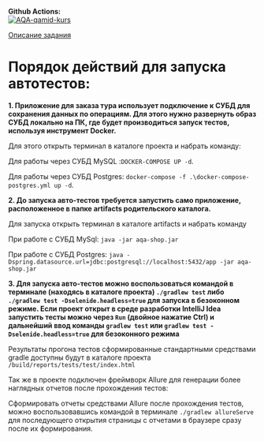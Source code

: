 **Github Actions:**  
[![AQA-qamid-kurs](https://github.com/shade1471/aqa-qamid-kurs/actions/workflows/gradle.yml/badge.svg)](https://github.com/shade1471/aqa-qamid-kurs/actions/workflows/gradle.yml)

[Описание задания](https://github.com/shade1471/aqa-qamid-kurs/blob/master/Work's%20Description.md)

# Порядок действий для запуска автотестов:

**1. Приложение для заказа тура использует подключение к СУБД для сохранения данных по операциям. Для этого нужно развернуть образ СУБД локально на ПК, где будет производиться запуск тестов, используя инструмент Docker.**

Для этого открыть терминал в каталоге проекта и набрать команду:

Для работы через СУБД MySQL :```DOCKER-COMPOSE UP -d```.

Для работы через СУБД Postgres: ```docker-compose -f .\docker-compose-postgres.yml up -d```.

**2. До запуска авто-тестов требуется запустить само приложение, расположенное в папке artifacts родительского каталога.**

Для запуска открыть терминал в каталоге artifacts и набрать команду 

При работе с СУБД MySql: ```java -jar aqa-shop.jar```

При работе с СУБД Postgres: ```java -Dspring.datasource.url=jdbc:postgresql://localhost:5432/app -jar aqa-shop.jar```

**3. Для запуска авто-тестов можно воспользоваться командой в терминале (находясь в каталоге проекта) ```./gradlew test``` либо ```./gradlew test -Dselenide.headless=true``` для запуска в безоконном режиме. Если проект открыт в среде разработки IntelliJ Idea запустить тесты можно через ```Run``` (двойное нажатие Ctrl) и дальнейший ввод команды ```gradlew test``` или ```gradlew test -Dselenide.headless=true``` для безоконного режима**

Результаты прогона тестов сформированные стандартными средствами gradle доступны будут в каталоге проекта ```/build/reports/tests/test/index.html```

Так же в проекте подключен фреймворк Allure для генерации более наглядных отчетов после прохождения тестов:

Сформировать отчеты средствами Allure после прохождения тестов, можно воспользовавшись командой в терминале ```./gradlew allureServe``` для последующего открытия страницы с отчетами в браузере сразу после их формирования.
